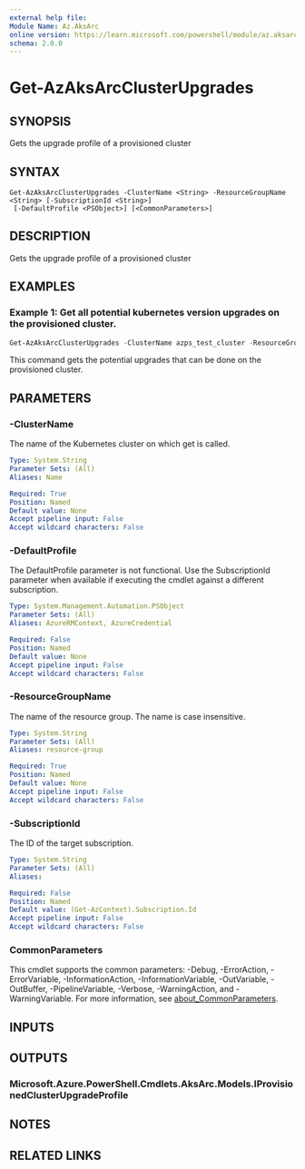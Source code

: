 ```yaml
---
external help file:
Module Name: Az.AksArc
online version: https://learn.microsoft.com/powershell/module/az.aksarc/get-azaksarcclusterupgrades
schema: 2.0.0
---
```


# Get-AzAksArcClusterUpgrades

## SYNOPSIS
Gets the upgrade profile of a provisioned cluster

## SYNTAX

```
Get-AzAksArcClusterUpgrades -ClusterName <String> -ResourceGroupName <String> [-SubscriptionId <String>]
 [-DefaultProfile <PSObject>] [<CommonParameters>]
```

## DESCRIPTION
Gets the upgrade profile of a provisioned cluster

## EXAMPLES

### Example 1: Get all potential kubernetes version upgrades on the provisioned cluster. 
```powershell
Get-AzAksArcClusterUpgrades -ClusterName azps_test_cluster -ResourceGroup azps_test_group
```

This command gets the potential upgrades that can be done on the provisioned cluster.

## PARAMETERS

### -ClusterName
The name of the Kubernetes cluster on which get is called.

```yaml
Type: System.String
Parameter Sets: (All)
Aliases: Name

Required: True
Position: Named
Default value: None
Accept pipeline input: False
Accept wildcard characters: False
```

### -DefaultProfile
The DefaultProfile parameter is not functional.
Use the SubscriptionId parameter when available if executing the cmdlet against a different subscription.

```yaml
Type: System.Management.Automation.PSObject
Parameter Sets: (All)
Aliases: AzureRMContext, AzureCredential

Required: False
Position: Named
Default value: None
Accept pipeline input: False
Accept wildcard characters: False
```

### -ResourceGroupName
The name of the resource group.
The name is case insensitive.

```yaml
Type: System.String
Parameter Sets: (All)
Aliases: resource-group

Required: True
Position: Named
Default value: None
Accept pipeline input: False
Accept wildcard characters: False
```

### -SubscriptionId
The ID of the target subscription.

```yaml
Type: System.String
Parameter Sets: (All)
Aliases:

Required: False
Position: Named
Default value: (Get-AzContext).Subscription.Id
Accept pipeline input: False
Accept wildcard characters: False
```

### CommonParameters
This cmdlet supports the common parameters: -Debug, -ErrorAction, -ErrorVariable, -InformationAction, -InformationVariable, -OutVariable, -OutBuffer, -PipelineVariable, -Verbose, -WarningAction, and -WarningVariable. For more information, see [about_CommonParameters](http://go.microsoft.com/fwlink/?LinkID=113216).

## INPUTS

## OUTPUTS

### Microsoft.Azure.PowerShell.Cmdlets.AksArc.Models.IProvisionedClusterUpgradeProfile

## NOTES

## RELATED LINKS

